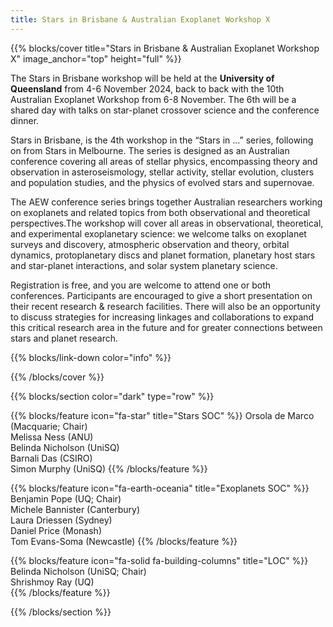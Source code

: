 ```yaml
---
title: Stars in Brisbane & Australian Exoplanet Workshop X
---
```


{{% blocks/cover title="Stars in Brisbane & Australian Exoplanet Workshop X" image_anchor="top" height="full" %}}

The Stars in Brisbane workshop will be held at the **University of Queensland** from 4-6 November 2024, back to back with the 10th Australian Exoplanet Workshop from 6-8 November. The 6th will be a shared day with talks on star-planet crossover science and the conference dinner. 

Stars in Brisbane, is the 4th workshop in the “Stars in …” series,  following on from Stars in Melbourne. The series is designed as an Australian conference covering all areas of stellar physics, encompassing theory and observation in asteroseismology, stellar activity, stellar evolution, clusters and population studies, and the physics of evolved stars and supernovae.

The AEW conference series brings together Australian researchers working on exoplanets and related topics from both observational and theoretical perspectives.The workshop will cover all areas in observational, theoretical, and experimental exoplanetary science: we welcome talks on exoplanet surveys and discovery, atmospheric observation and theory, orbital dynamics, protoplanetary discs and planet formation, planetary host stars and star-planet interactions, and solar system planetary science.

Registration is free, and you are welcome to attend one or both conferences. Participants are encouraged to give a short presentation on their recent research & research facilities. There will also be an opportunity to discuss strategies for increasing linkages and collaborations to expand this critical research area in the future and for greater connections between stars and planet research.

<a href="https://bsky.app/profile/exoplanets.au" style="color: white;"><i class="fa-brands fa-bluesky"></i></a> 
<a href="https://github.com/aew10/website" style="color: white;"><i class="fa-brands fa-github"></i></a> 
</font>


{{% blocks/link-down color="info" %}}

{{% /blocks/cover %}}


{{% blocks/section color="dark" type="row" %}}

{{% blocks/feature icon="fa-star" title="Stars SOC" %}}
Orsola de Marco (Macquarie; Chair)<br>
Melissa Ness (ANU)<br>
Belinda Nicholson (UniSQ)<br>
Barnali Das (CSIRO) <br>
Simon Murphy (UniSQ)
{{% /blocks/feature %}}

{{% blocks/feature icon="fa-earth-oceania" title="Exoplanets SOC" %}}
Benjamin Pope (UQ; Chair)<br>
Michele Bannister (Canterbury)<br>
Laura Driessen (Sydney)<br>
Daniel Price (Monash)<br>
Tom Evans-Soma (Newcastle)
{{% /blocks/feature %}}

{{% blocks/feature icon="fa-solid fa-building-columns" title="LOC" %}}
Belinda Nicholson (UniSQ; Chair)<br>
Shrishmoy Ray (UQ)<br>
{{% /blocks/feature %}}

{{% /blocks/section %}}
